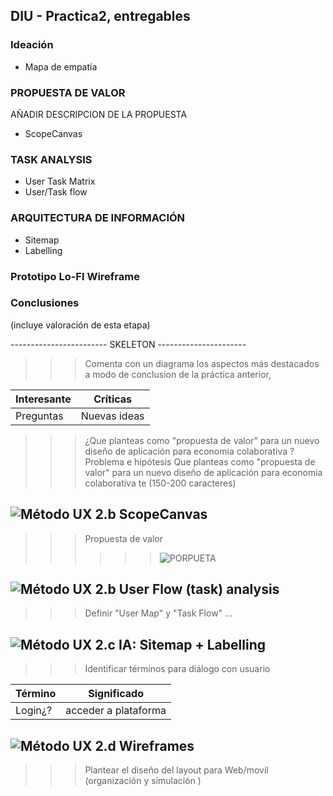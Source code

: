## DIU - Practica2, entregables

### Ideación 
* Mapa de empatía

### PROPUESTA DE VALOR
AÑADIR DESCRIPCION DE LA PROPUESTA
* ScopeCanvas

### TASK ANALYSIS
* User Task Matrix 
* User/Task flow


### ARQUITECTURA DE INFORMACIÓN
* Sitemap 
* Labelling 


### Prototipo Lo-FI Wireframe 


### Conclusiones  
(incluye valoración de esta etapa)

------------------------ SKELETON ----------------------


>>> Comenta con un diagrama los aspectos más destacados a modo de conclusion de la práctica anterior,


 Interesante | Críticas     
| ------------- | -------
  Preguntas | Nuevas ideas
  
    
>>> ¿Que planteas como "propuesta de valor" para un nuevo diseño de aplicación para economia colaborativa ?
>>> Problema e hipótesis
>>>  Que planteas como "propuesta de valor" para un nuevo diseño de aplicación para economia colaborativa te
>>> (150-200 caracteres)



![Método UX](../img/ScopeCanvas.png) 2.b ScopeCanvas
----
>>> Propuesta de valor
>>> >>> ![PORPUETA](2_ScopeCanvas.png)


![Método UX](../img/Sitemap.png) 2.b User Flow (task) analysis 
-----

>>> Definir "User Map" y "Task Flow" ... 


![Método UX](../img/labelling.png) 2.c IA: Sitemap + Labelling 
----


>>> Identificar términos para diálogo con usuario  

Término | Significado     
| ------------- | -------
  Login¿?  | acceder a plataforma


![Método UX](../img/Wireframes.png) 2.d Wireframes
-----

>>> Plantear el  diseño del layout para Web/movil (organización y simulación ) 

